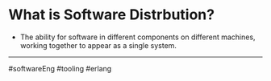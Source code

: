 # What is Software Distrbution?
- The ability for software in different components on different machines, working together to appear as a single system.


---
#softwareEng #tooling #erlang